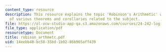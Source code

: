 ```yaml
---
content_type: resource
description: This resource explains the topic 'Robinson's Arithmetic' with the proofs
  of various theorems and corollaries related to the subject.
file: https://ol-ocw-studio-app-qa.s3.amazonaws.com/courses/24-242-logic-ii-spring-2004/14eebb48bc5835bd1b0286b965aff439_robison_arthmetc.pdf
file_type: application/pdf
resourcetype: Document
title: robison_arthmetc.pdf
uid: 14eebb48-bc58-35bd-1b02-86b965aff439
---
```


